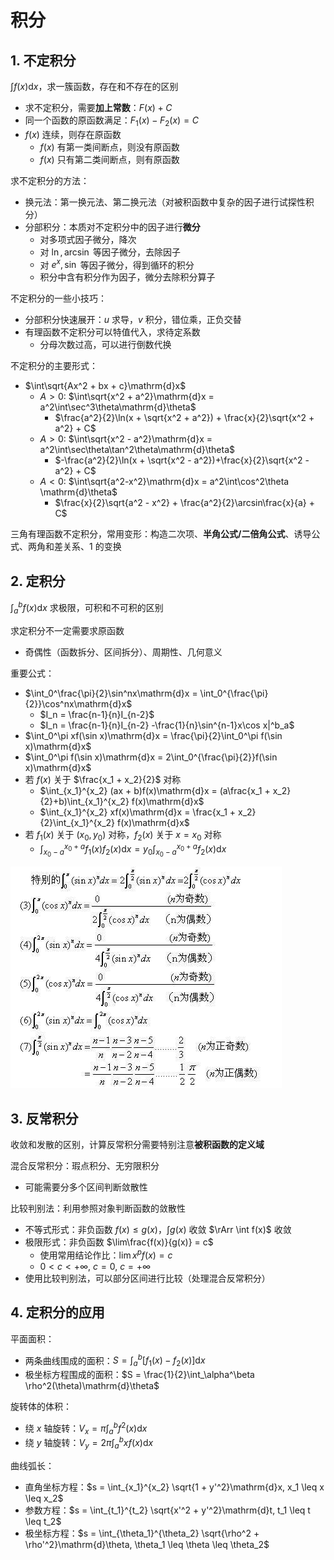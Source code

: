 <!-- omit in toc -->
# 积分

## 1. 不定积分

$\int f(x)\mathrm{d}x$，求一簇函数，存在和不存在的区别

- 求不定积分，需要**加上常数**：$F(x) + C$
- 同一个函数的原函数满足：$F_1(x) - F_2(x) = C$
- $f(x)$ 连续，则存在原函数
  - $f(x)$ 有第一类间断点，则没有原函数
  - $f(x)$ 只有第二类间断点，则有原函数

求不定积分的方法：

- 换元法：第一换元法、第二换元法（对被积函数中复杂的因子进行试探性积分）
- 分部积分：本质对不定积分中的因子进行**微分**
  - 对多项式因子微分，降次
  - 对 $\ln, \arcsin$ 等因子微分，去除因子
  - 对 $e^x, \sin$ 等因子微分，得到循环的积分
  - 积分中含有积分作为因子，微分去除积分算子

不定积分的一些小技巧：

- 分部积分快速展开：$u$ 求导，$v$ 积分，错位乘，正负交替
- 有理函数不定积分可以特值代入，求待定系数
  - 分母次数过高，可以进行倒数代换

不定积分的主要形式：

- $\int\sqrt{Ax^2 + bx + c}\mathrm{d}x$
  - $A>0$: $\int\sqrt{x^2 + a^2}\mathrm{d}x = a^2\int\sec^3\theta\mathrm{d}\theta$
    <!-- - $\frac{a^2}{4}\int(\frac{1}{1+\sin\theta} + \frac{1}{(1+\sin\theta)^2} + \frac{1}{1-\sin\theta} + \frac{1}{(1-\sin\theta)^2})\mathrm{d}\sin\theta$ -->
    - $\frac{a^2}{2}\ln(x + \sqrt{x^2 + a^2}) + \frac{x}{2}\sqrt{x^2 + a^2} + C$
  - $A>0$: $\int\sqrt{x^2 - a^2}\mathrm{d}x = a^2\int\sec\theta\tan^2\theta\mathrm{d}\theta$
    <!-- - $\frac{a^2}{4}\int(-\frac{1}{1+\sin\theta} + \frac{1}{(1+\sin\theta)^2} - \frac{1}{1-\sin\theta} + \frac{1}{(1-\sin\theta)^2})\mathrm{d}\sin\theta$ -->
    - $-\frac{a^2}{2}\ln(x + \sqrt{x^2 - a^2})+\frac{x}{2}\sqrt{x^2 - a^2} + C$
  - $A<0$: $\int\sqrt{a^2-x^2}\mathrm{d}x = a^2\int\cos^2\theta \mathrm{d}\theta$
    - $\frac{x}{2}\sqrt{a^2 - x^2} + \frac{a^2}{2}\arcsin\frac{x}{a} + C$

三角有理函数不定积分，常用变形：构造二次项、**半角公式/二倍角公式**、诱导公式、两角和差关系、1 的变换

## 2. 定积分

$\int_a^b f(x)\mathrm{d}x$ 求极限，可积和不可积的区别

求定积分不一定需要求原函数

- 奇偶性（函数拆分、区间拆分）、周期性、几何意义

重要公式：

- $\int_0^\frac{\pi}{2}\sin^nx\mathrm{d}x = \int_0^{\frac{\pi}{2}}\cos^nx\mathrm{d}x$
  - $I_n = \frac{n-1}{n}I_{n-2}$
  - $I_n = \frac{n-1}{n}I_{n-2} -\frac{1}{n}\sin^{n-1}x\cos x|^b_a$
- $\int_0^\pi xf(\sin x)\mathrm{d}x = \frac{\pi}{2}\int_0^\pi f(\sin x)\mathrm{d}x$
- $\int_0^\pi f(\sin x)\mathrm{d}x = 2\int_0^{\frac{\pi}{2}}f(\sin x)\mathrm{d}x$
- 若 $f(x)$ 关于 $\frac{x_1 + x_2}{2}$ 对称
  - $\int_{x_1}^{x_2} (ax + b)f(x)\mathrm{d}x = (a\frac{x_1 + x_2}{2}+b)\int_{x_1}^{x_2} f(x)\mathrm{d}x$
  - $\int_{x_1}^{x_2} xf(x)\mathrm{d}x = \frac{x_1 + x_2}{2}\int_{x_1}^{x_2} f(x)\mathrm{d}x$
- 若 $f_1(x)$ 关于 $(x_0, y_0)$ 对称，$f_2(x)$ 关于 $x = x_0$ 对称
  - $\int_{x_0-a}^{x_0+a} f_1(x)f_2(x)\mathrm{d}x = y_0 \int_{x_0-a}^{x_0+a} f_2(x)\mathrm{d}x$

![华里士公式推广](imgs/华里士公式推广.jpg)

## 3. 反常积分

收敛和发散的区别，计算反常积分需要特别注意**被积函数的定义域**

混合反常积分：瑕点积分、无穷限积分

- 可能需要分多个区间判断敛散性

比较判别法：利用参照对象判断函数的敛散性

- 不等式形式：非负函数 $f(x) \leq g(x)$，$\int g(x)$ 收敛 $\rArr \int f(x)$ 收敛
- 极限形式：非负函数 $\lim\frac{f(x)}{g(x)} = c$
  - 使用常用结论作比：$\lim x^pf(x) = c$
  - $0 < c < +\infty$, $c = 0$, $c = +\infty$
- 使用比较判别法，可以部分区间进行比较（处理混合反常积分）

## 4. 定积分的应用

平面面积：

- 两条曲线围成的面积：$S = \int_a^b[f_1(x) - f_2(x)]\mathrm{d}x$
- 极坐标方程围成的面积：$S = \frac{1}{2}\int_\alpha^\beta \rho^2(\theta)\mathrm{d}\theta$

旋转体的体积：

- 绕 $x$ 轴旋转：$V_x = \pi\int_a^b f^2(x)\mathrm{d}x$
- 绕 $y$ 轴旋转：$V_y = 2\pi\int_a^b xf(x)\mathrm{d}x$

曲线弧长：

- 直角坐标方程：$s = \int_{x_1}^{x_2} \sqrt{1 + y'^2}\mathrm{d}x, x_1 \leq x \leq x_2$
- 参数方程：$s = \int_{t_1}^{t_2} \sqrt{x'^2 + y'^2}\mathrm{d}t, t_1 \leq t \leq t_2$
- 极坐标方程：$s = \int_{\theta_1}^{\theta_2} \sqrt{\rho^2 + \rho'^2}\mathrm{d}\theta, \theta_1 \leq \theta \leq \theta_2$

